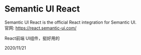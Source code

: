 # Semantic UI React

Semantic UI React is the official React integration for Semantic UI.  
官网: https://react.semantic-ui.com/  

React前端 UI组件，挺好用的  


2020/11/21  
